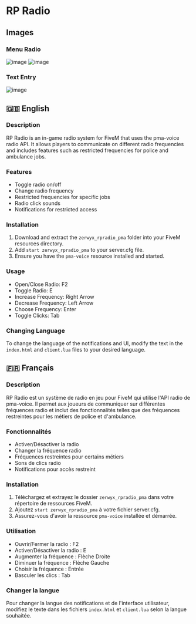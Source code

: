 # RP Radio


## Images 

### Menu Radio
![image](https://github.com/user-attachments/assets/d660c888-71f3-4698-b7cb-18615d292446) ![image](https://github.com/user-attachments/assets/291f1c2c-cebf-4607-89ba-56390ba5ba94)

### Text Entry
![image](https://github.com/user-attachments/assets/42870d9e-fc3f-470a-8e91-bc9bd4176120)






## 🇬🇧 English

### Description
RP Radio is an in-game radio system for FiveM that uses the pma-voice radio API. It allows players to communicate on different radio frequencies and includes features such as restricted frequencies for police and ambulance jobs.

### Features
- Toggle radio on/off
- Change radio frequency
- Restricted frequencies for specific jobs
- Radio click sounds
- Notifications for restricted access

### Installation
1. Download and extract the `zerwyx_rpradio_pma` folder into your FiveM resources directory.
2. Add `start zerwyx_rpradio_pma` to your server.cfg file.
3. Ensure you have the `pma-voice` resource installed and started.

### Usage
- Open/Close Radio: F2
- Toggle Radio: E
- Increase Frequency: Right Arrow
- Decrease Frequency: Left Arrow
- Choose Frequency: Enter
- Toggle Clicks: Tab

### Changing Language
To change the language of the notifications and UI, modify the text in the `index.html` and `client.lua` files to your desired language.

## 🇫🇷 Français

### Description
RP Radio est un système de radio en jeu pour FiveM qui utilise l'API radio de pma-voice. Il permet aux joueurs de communiquer sur différentes fréquences radio et inclut des fonctionnalités telles que des fréquences restreintes pour les métiers de police et d'ambulance.

### Fonctionnalités
- Activer/Désactiver la radio
- Changer la fréquence radio
- Fréquences restreintes pour certains métiers
- Sons de clics radio
- Notifications pour accès restreint

### Installation
1. Téléchargez et extrayez le dossier `zerwyx_rpradio_pma` dans votre répertoire de ressources FiveM.
2. Ajoutez `start zerwyx_rpradio_pma` à votre fichier server.cfg.
3. Assurez-vous d'avoir la ressource `pma-voice` installée et démarrée.

### Utilisation
- Ouvrir/Fermer la radio : F2
- Activer/Désactiver la radio : E
- Augmenter la fréquence : Flèche Droite
- Diminuer la fréquence : Flèche Gauche
- Choisir la fréquence : Entrée
- Basculer les clics : Tab

### Changer la langue
Pour changer la langue des notifications et de l'interface utilisateur, modifiez le texte dans les fichiers `index.html` et `client.lua` selon la langue souhaitée.
